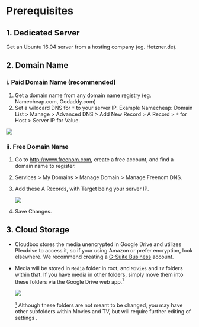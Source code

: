 # Prerequisites

## 1. Dedicated Server

Get an Ubuntu 16.04 server from a hosting company (eg. Hetzner.de).



## 2. Domain Name
### i. Paid Domain Name (recommended)
1. Get a domain name from any domain name registry (eg. Namecheap.com, Godaddy.com)
2. Set a wildcard DNS for `*` to your server IP. 
    Example Namecheap: Domain List > Manage > Advanced DNS > Add New Record > A Record > `*` for Host > Server IP for Value.

![](http://i.imgur.com/I7h5jSs.png)

### ii. Free Domain Name
1. Go to http://www.freenom.com, create a free account, and find a domain name to register. 
2. Services > My Domains > Manage Domain > Manage Freenom DNS.
3. Add these A Records, with Target being your server IP.

    ![](http://i.imgur.com/wsK9UFU.png)
4. Save Changes.

## 3. Cloud Storage ## 

* Cloudbox stores the media unencrypted in Google Drive and utilizes Plexdrive to access it, so if your using Amazon or prefer encryption, look elsewhere. We recommend creating a [G-Suite Business](gsuite.google.com/pricing.html) account.

* Media will be stored in `Media` folder in root, and `Movies` and `TV` folders within that. If you have media in other folders, simply move them into these folders via the Google Drive web app.<a href="#note1" id="note1ref"><sup>1</sup></a>

    ![](http://i.imgur.com/cRIo3lQ.png)

    <a id="note1" href="#note1ref"><sup>1</sup></a> Although these folders are not meant to be changed, you may have other subfolders within Movies and TV, but will require further editing of settings <link to unionfs_cleaner and plex_autoscan configs editing page>.